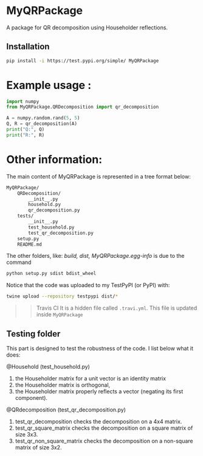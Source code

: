 # MyQRPackage

A package for QR decomposition using Householder reflections.

## Installation

```bash
pip install -i https://test.pypi.org/simple/ MyQRPackage
```

# Example usage :
```python
import numpy 
from MyQRPackage.QRDecomposition import qr_decomposition

A = numpy.random.rand(5, 5)
Q, R = qr_decomposition(A)
print("Q:", Q)
print("R:", R)
```

# Other information:

The main content of MyQRPackage is represented in a tree format below:

```markdown
MyQRPackage/
    QRDecomposition/
        __init__.py
        household.py
        qr_decomposition.py
    tests/
        __init__.py
        test_household.py
        test_qr_decomposition.py
    setup.py
    README.md
```

The other folders, like: *build, dist, MyQRPackage.egg-info* is due to the command 
```bash
python setup.py sdist bdist_wheel
```
Notice that the code was uploaded to my TestPyPI (or PyPI) with:

```bash
twine upload --repository testpypi dist/*
```

>> Travis CI
It is a hidden file called `.travi.yml`. This file is updated inside `MyQRPackage`


## Testing folder 
This part is designed to test the robustness of the code. 
I list below what it does: 

@Household (test_household.py)
1. the Householder matrix for a unit vector is an identity matrix
2. the Householder matrix is orthogonal,
3. the Householder matrix properly reflects a vector (negating its first component).

@QRdecomposition (test_qr_decomposition.py)
1. test_qr_decomposition checks the decomposition on a 4x4 matrix.
2. test_qr_square_matrix checks the decomposition on a square matrix of size 3x3.
3. test_qr_non_square_matrix checks the decomposition on a non-square matrix of size 3x2.
